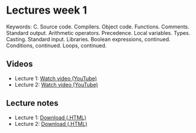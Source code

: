 # Lectures week 1

Keywords: C. Source code. Compilers. Object code. Functions. Comments. Standard 
output. Arithmetic operators. Precedence. Local variables. Types. Casting. 
Standard input. Libraries. Boolean expressions, continued. Conditions,
continued. Loops, continued.

## Videos

* Lecture 1: [Watch video (YouTube)](http://www.youtube.com/watch?v=NQsKYXtShMY)
* Lecture 2: [Watch video (YouTube)](http://www.youtube.com/watch?v=wV8Zs-s8uzw)

## Lecture notes

* Lecture 1: [Download (.HTML)](http://d2o9nyf4hwsci4.cloudfront.net/2012/fall/lectures/1/notes1m/notes1m.html)
* Lecture 2: [Download (.HTML)](http://d2o9nyf4hwsci4.cloudfront.net/2012/fall/lectures/1/notes1w/notes1w.html)

